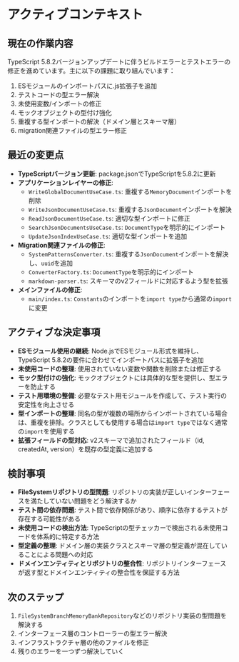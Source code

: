 # アクティブコンテキスト

## 現在の作業内容

TypeScript 5.8.2バージョンアップデートに伴うビルドエラーとテストエラーの修正を進めています。主に以下の課題に取り組んでいます：

1. ESモジュールのインポートパスに.js拡張子を追加
2. テストコードの型エラー解決
3. 未使用変数/インポートの修正
4. モックオブジェクトの型付け強化
5. 重複する型インポートの解決（ドメイン層とスキーマ層）
6. migration関連ファイルの型エラー修正

## 最近の変更点

- **TypeScriptバージョン更新**: package.jsonでTypeScriptを5.8.2に更新
- **アプリケーションレイヤーの修正**:
  - `WriteGlobalDocumentUseCase.ts`: 重複する`MemoryDocument`インポートを削除
  - `WriteJsonDocumentUseCase.ts`: 重複する`JsonDocument`インポートを解決
  - `ReadJsonDocumentUseCase.ts`: 適切な型インポートに修正
  - `SearchJsonDocumentsUseCase.ts`: `DocumentType`を明示的にインポート
  - `UpdateJsonIndexUseCase.ts`: 適切な型インポートを追加
- **Migration関連ファイルの修正**:
  - `SystemPatternsConverter.ts`: 重複する`JsonDocument`インポートを解決し、`uuid`を追加
  - `ConverterFactory.ts`: `DocumentType`を明示的にインポート
  - `markdown-parser.ts`: スキーマのv2フィールドに対応するよう型を拡張
- **メインファイルの修正**:
  - `main/index.ts`: `Constants`のインポートを`import type`から通常の`import`に変更

## アクティブな決定事項

- **ESモジュール使用の継続**: Node.jsでESモジュール形式を維持し、TypeScript 5.8.2の要件に合わせてインポートパスに拡張子を追加
- **未使用コードの整理**: 使用されていない変数や関数を削除または修正する
- **モック型付けの強化**: モックオブジェクトには具体的な型を提供し、型エラーを防止する
- **テスト用環境の整備**: 必要なテスト用モジュールを作成して、テスト実行の安定性を向上させる
- **型インポートの整理**: 同名の型が複数の場所からインポートされている場合は、重複を排除。クラスとしても使用する場合は`import type`ではなく通常の`import`を使用する
- **拡張フィールドの型対応**: v2スキーマで追加されたフィールド（id, createdAt, version）を既存の型定義に追加する

## 検討事項

- **FileSystemリポジトリの型問題**: リポジトリの実装が正しいインターフェースを満たしていない問題をどう解決するか
- **テスト間の依存問題**: テスト間で依存関係があり、順序に依存するテストが存在する可能性がある
- **未使用コードの検出方法**: TypeScriptの型チェッカーで検出される未使用コードを体系的に特定する方法
- **型定義の整理**: ドメイン層の実装クラスとスキーマ層の型定義が混在していることによる問題への対応
- **ドメインエンティティとリポジトリの整合性**: リポジトリインターフェースが返す型とドメインエンティティの整合性を保証する方法

## 次のステップ

1. `FileSystemBranchMemoryBankRepository`などのリポジトリ実装の型問題を解決する
2. インターフェース層のコントローラーの型エラー解決
3. インフラストラクチャ層の他のファイルを修正
4. 残りのエラーを一つずつ解決していく
